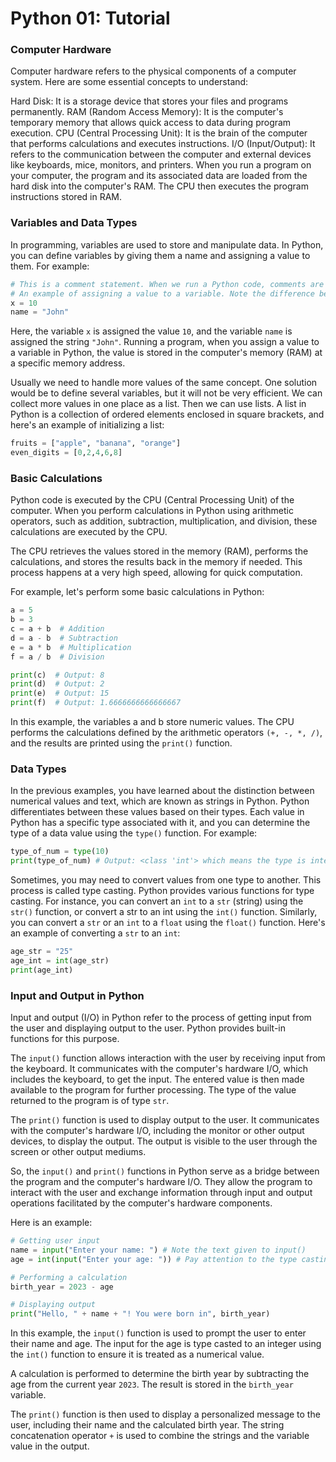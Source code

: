 # Python 01: Tutorial

### Computer Hardware

Computer hardware refers to the physical components of a computer system. Here are some essential concepts to understand:

Hard Disk: It is a storage device that stores your files and programs permanently.
RAM (Random Access Memory): It is the computer's temporary memory that allows quick access to data during program execution.
CPU (Central Processing Unit): It is the brain of the computer that performs calculations and executes instructions.
I/O (Input/Output): It refers to the communication between the computer and external devices like keyboards, mice, monitors, and printers.
When you run a program on your computer, the program and its associated data are loaded from the hard disk into the computer's RAM. The CPU then 
executes the program instructions stored in RAM.

### Variables and Data Types

In programming, variables are used to store and manipulate data. In Python, you can define variables by giving them a name and assigning a value to 
them. For example:

```python
# This is a comment statement. When we run a Python code, comments are ignored.
# An example of assigning a value to a variable. Note the difference between a number and text (string)
x = 10
name = "John"
```
Here, the variable `x` is assigned the value `10`, and the variable `name` is assigned the string `"John"`. Running a program, when you assign a value to a variable in Python, the value is stored in the computer's memory (RAM) at a specific memory address.

Usually we need to handle more values of the same concept. One solution would be to define several variables, but it will not be very efficient. We can collect more values in one place as a list. Then we can use lists. A list in Python is a collection of ordered elements enclosed in square brackets, and here's an example of initializing a list:

```python
fruits = ["apple", "banana", "orange"]
even_digits = [0,2,4,6,8]
```

### Basic Calculations

Python code is executed by the CPU (Central Processing Unit) of the computer. When you perform calculations in Python using arithmetic operators, such 
as addition, subtraction, multiplication, and division, these calculations are executed by the CPU.

The CPU retrieves the values stored in the memory (RAM), performs the calculations, and stores the results back in the memory if needed. This process 
happens at a very high speed, allowing for quick computation.

For example, let's perform some basic calculations in Python:

```python
a = 5
b = 3
c = a + b  # Addition
d = a - b  # Subtraction
e = a * b  # Multiplication
f = a / b  # Division

print(c)  # Output: 8
print(d)  # Output: 2
print(e)  # Output: 15
print(f)  # Output: 1.6666666666666667
```

In this example, the variables a and b store numeric values. The CPU performs the calculations defined by the arithmetic operators `(+, -, *, /)`, and the results are printed using the `print()` function.

### Data Types

In the previous examples, you have learned about the distinction between numerical values and text, which are known as strings in Python. Python differentiates between these values based on their types. Each value in Python has a specific type associated with it, and you can determine the type of a data value using the `type()` function. For example:

```python
type_of_num = type(10)
print(type_of_num) # Output: <class 'int'> which means the type is integer
```

Sometimes, you may need to convert values from one type to another. This process is called type casting. Python provides various functions for type casting. For instance, you can convert an `int` to a `str` (string) using the `str()` function, or convert a str to an int using the `int()` function. Similarly, you can convert a `str` or an `int` to a `float` using the `float()` function. Here's an example of converting a `str` to an `int`:

```python
age_str = "25"
age_int = int(age_str)
print(age_int)
```

### Input and Output in Python

Input and output (I/O) in Python refer to the process of getting input from the user and displaying output to the user. Python provides built-in 
functions for this purpose.

The `input()` function allows interaction with the user by receiving input from the keyboard. It communicates with the computer's hardware I/O, which 
includes the keyboard, to get the input. The entered value is then made available to the program for further processing. The type of the value returned to the program is of type `str`.

The `print()` function is used to display output to the user. It communicates with the computer's hardware I/O, including the monitor or other output 
devices, to display the output. The output is visible to the user through the screen or other output mediums.

So, the `input()` and `print()` functions in Python serve as a bridge between the program and the computer's hardware I/O. They allow the program to 
interact with the user and exchange information through input and output operations facilitated by the computer's hardware components.

Here is an example:

```python
# Getting user input
name = input("Enter your name: ") # Note the text given to input()
age = int(input("Enter your age: ")) # Pay attention to the type casting

# Performing a calculation
birth_year = 2023 - age

# Displaying output
print("Hello, " + name + "! You were born in", birth_year)
```

In this example, the `input()` function is used to prompt the user to enter their name and age. The input for the age is type casted to an integer using the `int()` function to ensure it is treated as a numerical value.

A calculation is performed to determine the birth year by subtracting the age from the current year `2023`. The result is stored in the `birth_year` variable.

The `print()` function is then used to display a personalized message to the user, including their name and the calculated birth year. The string concatenation operator `+` is used to combine the strings and the variable value in the output.

